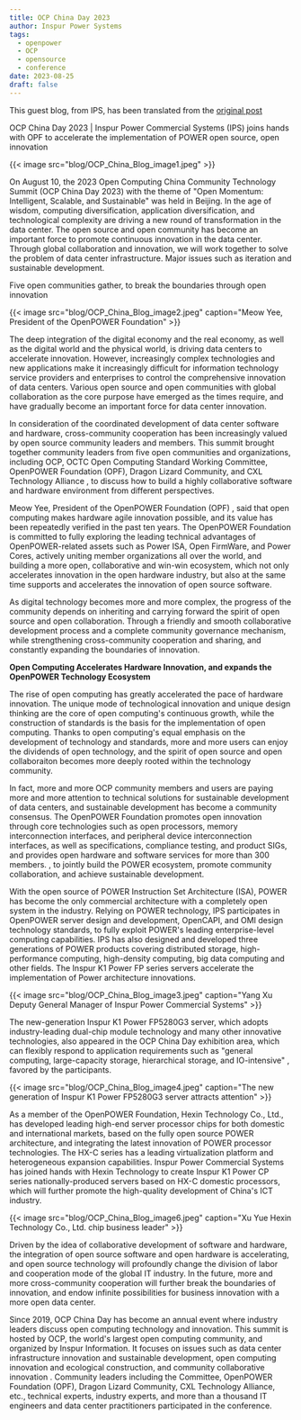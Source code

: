 ```yaml
---
title: OCP China Day 2023
author: Inspur Power Systems
tags:
  - openpower
  - OCP
  - opensource
  - conference
date: 2023-08-25
draft: false
---
```


This guest blog, from IPS, has been translated from the [original post](https://mp.weixin.qq.com/s/Vh291sS8XrIvyGFumM4qqA)

OCP China Day 2023 |  Inspur Power Commercial Systems (IPS) joins hands with OPF to accelerate the implementation of POWER open source, open innovation

{{< image src="blog/OCP_China_Blog_image1.jpeg" >}}

On August 10, the 2023 Open Computing China Community Technology Summit (OCP China Day 2023) with the theme of "Open Momentum: Intelligent, Scalable, and Sustainable" was held in Beijing. In the age of wisdom, computing diversification, application diversification, and technological complexity are driving a new round of transformation in the data center. The open source and open community has become an important force to promote continuous innovation in the data center. Through global collaboration and innovation, we will work together to solve the problem of data center infrastructure. Major issues such as iteration and sustainable development. 

Five open communities gather, to break the boundaries through open innovation

{{< image src="blog/OCP_China_Blog_image2.jpeg" caption="Meow Yee, President of the OpenPOWER Foundation" >}}

The deep integration of the digital economy and the real economy, as well as the digital world and the physical world, is driving data centers to accelerate innovation. However, increasingly complex technologies and new applications make it increasingly difficult for information technology service providers and enterprises to control the comprehensive innovation of data centers. Various open source and open communities with global collaboration as the core purpose have emerged as the times require, and have gradually become an important force for data center innovation.

In consideration of the coordinated development of data center software and hardware, cross-community cooperation has been increasingly valued by open source community leaders and members. This summit brought together community leaders from five open communities and organizations, including OCP, OCTC Open Computing Standard Working Committee, OpenPOWER Foundation (OPF), Dragon Lizard Community, and CXL Technology Alliance , to discuss how to build a highly collaborative software and hardware environment from different perspectives.

Meow Yee, President of the OpenPOWER Foundation (OPF) , said that open computing makes hardware agile innovation possible, and its value has been repeatedly verified in the past ten years. The OpenPOWER Foundation is committed to fully exploring the leading technical advantages of OpenPOWER-related assets such as Power ISA, Open FirmWare, and Power Cores, actively uniting member organizations all over the world, and building a more open, collaborative and win-win ecosystem, which not only accelerates innovation in the open hardware industry, but also at the same time supports and accelerates the innovation of open source software.

As digital technology becomes more and more complex, the progress of the community depends on inheriting and carrying forward the spirit of open source and open collaboration. Through a friendly and smooth collaborative development process and a complete community governance mechanism, while strengthening cross-community cooperation and sharing, and constantly expanding the boundaries of innovation.

**Open Computing Accelerates Hardware Innovation, and expands the OpenPOWER Technology Ecosystem**

The rise of open computing has greatly accelerated the pace of hardware innovation. The unique mode of technological innovation and unique design thinking are the core of open computing's continuous growth, while the construction of standards is the basis for the implementation of open computing. Thanks to open computing's equal emphasis on the development of technology and standards, more and more users can enjoy the dividends of open technology, and the spirit of open source and open collaboraiton becomes more deeply rooted within the technology community.

In fact, more and more OCP community members and users are paying more and more attention to technical solutions for sustainable development of data centers, and sustainable development has become a community consensus. The OpenPOWER Foundation promotes open innovation through core technologies such as open processors, memory interconnection interfaces, and peripheral device interconnection interfaces, as well as specifications, compliance testing, and product SIGs, and provides open hardware and software services for more than 300 members. , to jointly build the POWER ecosystem, promote community collaboration, and achieve sustainable development.

With the open source of POWER Instruction Set Architecture (ISA), POWER has become the only commercial architecture with a completely open system in the industry. Relying on POWER technology, IPS participates in OpenPOWER server design and development, OpenCAPI, and OMI design technology standards, to fully exploit POWER's leading enterprise-level computing capabilities. IPS has also designed and developed three generations of POWER products covering distributed storage, high-performance computing, high-density computing, big data computing and other fields. The Inspur K1 Power FP series servers accelerate the implementation of Power architecture innovations. 

{{< image src="blog/OCP_China_Blog_image3.jpeg" caption="Yang Xu Deputy General Manager of Inspur Power Commercial Systems" >}}

The new-generation Inspur K1 Power FP5280G3 server, which adopts industry-leading dual-chip module technology and many other innovative technologies, also appeared in the OCP China Day exhibition area, which can flexibly respond to application requirements such as "general computing, large-capacity storage, hierarchical storage, and IO-intensive" , favored by the participants.

{{< image src="blog/OCP_China_Blog_image4.jpeg" caption="The new generation of Inspur K1 Power FP5280G3 server attracts attention" >}}

As a member of the OpenPOWER Foundation, Hexin Technology Co., Ltd., has developed leading high-end server processor chips for both domestic and international markets, based on the fully open source POWER architecture, and integrating the latest innovation of POWER processor technologies. The HX-C series has a leading virtualization platform and heterogeneous expansion capabilities. Inspur Power Commercial Systems has joined hands with Hexin Technology to create Inspur K1 Power CP series nationally-produced servers based on HX-C domestic processors, which will further promote the high-quality development of China's ICT industry.

{{< image src="blog/OCP_China_Blog_image6.jpeg" caption="Xu Yue Hexin Technology Co., Ltd. chip business leader" >}}

Driven by the idea of collaborative development of software and hardware, the integration of open source software and open hardware is accelerating, and open source technology will profoundly change the division of labor and cooperation mode of the global IT industry. In the future, more and more cross-community cooperation will further break the boundaries of innovation, and endow infinite possibilities for business innovation with a more open data center.

Since 2019, OCP China Day has become an annual event where industry leaders discuss open computing technology and innovation. This summit is hosted by OCP, the world's largest open computing community, and organized by Inspur Information. It focuses on issues such as data center infrastructure innovation and sustainable development, open computing innovation and ecological construction, and community collaborative innovation . Community leaders including the Committee, OpenPOWER Foundation (OPF), Dragon Lizard Community, CXL Technology Alliance, etc., technical experts, industry experts, and more than a thousand IT engineers and data center practitioners participated in the conference.

